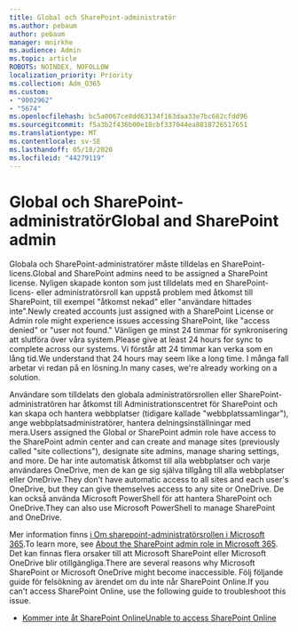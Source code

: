 ```yaml
---
title: Global och SharePoint-administratör
ms.author: pebaum
author: pebaum
manager: mnirkhe
ms.audience: Admin
ms.topic: article
ROBOTS: NOINDEX, NOFOLLOW
localization_priority: Priority
ms.collection: Adm_O365
ms.custom:
- "9002962"
- "5674"
ms.openlocfilehash: bc5a0067ce8dd63134f163daa33e7bc662cfdd96
ms.sourcegitcommit: f5a3b2f436b00e18cbf337044ea8818726517651
ms.translationtype: MT
ms.contentlocale: sv-SE
ms.lasthandoff: 05/18/2020
ms.locfileid: "44279119"
---
```

# <a name="global-and-sharepoint-admin"></a><span data-ttu-id="f84b7-102">Global och SharePoint-administratör</span><span class="sxs-lookup"><span data-stu-id="f84b7-102">Global and SharePoint admin</span></span>

<span data-ttu-id="f84b7-103">Globala och SharePoint-administratörer måste tilldelas en SharePoint-licens.</span><span class="sxs-lookup"><span data-stu-id="f84b7-103">Global and SharePoint admins need to be assigned a SharePoint license.</span></span> <span data-ttu-id="f84b7-104">Nyligen skapade konton som just tilldelats med en SharePoint-licens- eller administratörsroll kan uppstå problem med åtkomst till SharePoint, till exempel "åtkomst nekad" eller "användare hittades inte".</span><span class="sxs-lookup"><span data-stu-id="f84b7-104">Newly created accounts just assigned with a SharePoint License or Admin role might experience issues accessing SharePoint, like "access denied" or "user not found."</span></span> <span data-ttu-id="f84b7-105">Vänligen ge minst 24 timmar för synkronisering att slutföra över våra system.</span><span class="sxs-lookup"><span data-stu-id="f84b7-105">Please give at least 24 hours for sync to complete across our systems.</span></span> <span data-ttu-id="f84b7-106">Vi förstår att 24 timmar kan verka som en lång tid.</span><span class="sxs-lookup"><span data-stu-id="f84b7-106">We understand that 24 hours may seem like a long time.</span></span> <span data-ttu-id="f84b7-107">I många fall arbetar vi redan på en lösning.</span><span class="sxs-lookup"><span data-stu-id="f84b7-107">In many cases, we're already working on a solution.</span></span>

<span data-ttu-id="f84b7-108">Användare som tilldelats den globala administratörsrollen eller SharePoint-administratören har åtkomst till Administrationscentret för SharePoint och kan skapa och hantera webbplatser (tidigare kallade "webbplatssamlingar"), ange webbplatsadministratörer, hantera delningsinställningar med mera.</span><span class="sxs-lookup"><span data-stu-id="f84b7-108">Users assigned the Global or SharePoint admin role have access to the SharePoint admin center and can create and manage sites (previously called "site collections"), designate site admins, manage sharing settings, and more.</span></span> <span data-ttu-id="f84b7-109">De har inte automatisk åtkomst till alla webbplatser och varje användares OneDrive, men de kan ge sig själva tillgång till alla webbplatser eller OneDrive.</span><span class="sxs-lookup"><span data-stu-id="f84b7-109">They don't have automatic access to all sites and each user's OneDrive, but they can give themselves access to any site or OneDrive.</span></span> <span data-ttu-id="f84b7-110">De kan också använda Microsoft PowerShell för att hantera SharePoint och OneDrive.</span><span class="sxs-lookup"><span data-stu-id="f84b7-110">They can also use Microsoft PowerShell to manage SharePoint and OneDrive.</span></span>

<span data-ttu-id="f84b7-111">Mer information finns [i Om sharepoint-administratörsrollen i Microsoft 365](https://docs.microsoft.com/sharepoint/sharepoint-admin-role).</span><span class="sxs-lookup"><span data-stu-id="f84b7-111">To learn more, see [About the SharePoint admin role in Microsoft 365](https://docs.microsoft.com/sharepoint/sharepoint-admin-role).</span></span>
<span data-ttu-id="f84b7-112">Det kan finnas flera orsaker till att Microsoft SharePoint eller Microsoft OneDrive blir otillgängliga.</span><span class="sxs-lookup"><span data-stu-id="f84b7-112">There are several reasons why Microsoft SharePoint or Microsoft OneDrive might become inaccessible.</span></span> <span data-ttu-id="f84b7-113">Följ följande guide för felsökning av ärendet om du inte når SharePoint Online.</span><span class="sxs-lookup"><span data-stu-id="f84b7-113">If you can't access SharePoint Online, use the following guide to troubleshoot this issue.</span></span>

- [<span data-ttu-id="f84b7-114">Kommer inte åt SharePoint Online</span><span class="sxs-lookup"><span data-stu-id="f84b7-114">Unable to access SharePoint Online</span></span>](https://docs.microsoft.com/sharepoint/troubleshoot/sharing-and-permissions/sharepoint-online-inaccessible)

